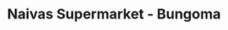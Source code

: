 ---
title: "Naivas Supermarket - Bungoma"
url: /bungoma/naivas-supermarket-bungoma/
shop: supermarket
---
